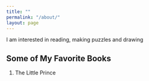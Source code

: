 ```yaml
---
title: ""
permalink: "/about/"
layout: page
---
```

I am interested in reading, making puzzles and drawing

## Some of My Favorite Books
1. The Little Prince 



